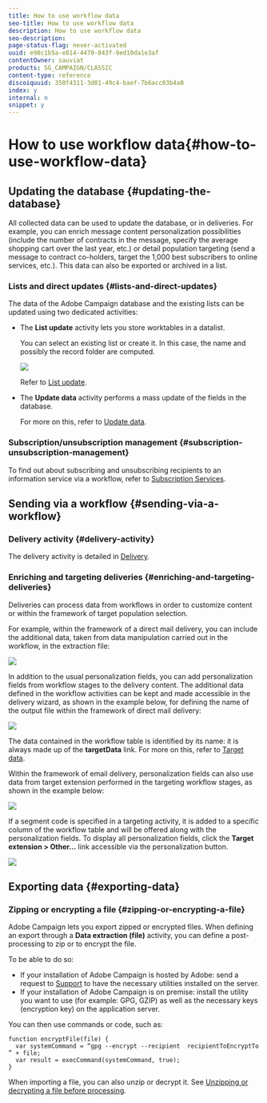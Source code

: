 ```yaml
---
title: How to use workflow data
seo-title: How to use workflow data
description: How to use workflow data
seo-description: 
page-status-flag: never-activated
uuid: e98c1b5a-e814-4470-843f-9ed10da1e3af
contentOwner: sauviat
products: SG_CAMPAIGN/CLASSIC
content-type: reference
discoiquuid: 350f4311-3d01-49c4-baef-7b6acc03b4a0
index: y
internal: n
snippet: y
---
```


# How to use workflow data{#how-to-use-workflow-data}

## Updating the database {#updating-the-database}

All collected data can be used to update the database, or in deliveries. For example, you can enrich message content personalization possibilities (include the number of contracts in the message, specify the average shopping cart over the last year, etc.) or detail population targeting (send a message to contract co-holders, target the 1,000 best subscribers to online services, etc.). This data can also be exported or archived in a list.

### Lists and direct updates {#lists-and-direct-updates}

The data of the Adobe Campaign database and the existing lists can be updated using two dedicated activities:

* The **List update** activity lets you store worktables in a datalist.

  You can select an existing list or create it. In this case, the name and possibly the record folder are computed.

  ![](assets/s_user_create_list.png)

  Refer to [List update](../../workflow/using/list-update.md).

* The **Update data** activity performs a mass update of the fields in the database.

  For more on this, refer to [Update data](../../workflow/using/update-data.md).

### Subscription/unsubscription management {#subscription-unsubscription-management}

To find out about subscribing and unsubscribing recipients to an information service via a workflow, refer to [Subscription Services](../../workflow/using/subscription-services.md).

## Sending via a workflow {#sending-via-a-workflow}

### Delivery activity {#delivery-activity}

The delivery activity is detailed in [Delivery](../../workflow/using/delivery.md).

### Enriching and targeting deliveries {#enriching-and-targeting-deliveries}

Deliveries can process data from workflows in order to customize content or within the framework of target population selection.

For example, within the framework of a direct mail delivery, you can include the additional data, taken from data manipulation carried out in the workflow, in the extraction file:

![](assets/s_advuser_add_data_postal_mail.png)

In addition to the usual personalization fields, you can add personalization fields from workflow stages to the delivery content. The additional data defined in the workflow activities can be kept and made accessible in the delivery wizard, as shown in the example below, for defining the name of the output file within the framework of direct mail delivery:

![](assets/s_advuser_using_additional_data.png)

The data contained in the workflow table is identified by its name: it is always made up of the **targetData** link. For more on this, refer to [Target data](../../workflow/using/how-to-use-workflow-data.md#target-data).

Within the framework of email delivery, personalization fields can also use data from target extension performed in the targeting workflow stages, as shown in the example below: 

![](assets/s_advuser_add_data_email.png)

If a segment code is specified in a targeting activity, it is added to a specific column of the workflow table and will be offered along with the personalization fields. To display all personalization fields, click the **Target extension > Other...** link accessible via the personalization button.

![](assets/s_advuser_segment_code_select.png)

## Exporting data {#exporting-data}

### Zipping or encrypting a file {#zipping-or-encrypting-a-file}

Adobe Campaign lets you export zipped or encrypted files. When defining an export through a **Data extraction (file)** activity, you can define a post-processing to zip or to encrypt the file.

To be able to do so:

* If your installation of Adobe Campaign is hosted by Adobe: send a request to [Support](https://support.neolane.net) to have the necessary utilities installed on the server.
* If your installation of Adobe Campaign is on premise: install the utility you want to use (for example: GPG, GZIP) as well as the necessary keys (encryption key) on the application server.

You can then use commands or code, such as:

```
function encryptFile(file) {  
  var systemCommand = “gpg --encrypt --recipient  recipientToEncryptTo ” + file;  
  var result = execCommand(systemCommand, true); 
}
```

When importing a file, you can also unzip or decrypt it. See [Unzipping or decrypting a file before processing](../../workflow/using/how-to-use-workflow-data.md#unzipping-or-decrypting-a-file-before-processing).
